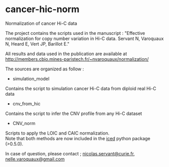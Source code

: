 # cancer-hic-norm
Normalization of cancer Hi-C data

The project contains the scripts used in the manuscript : "Effective normalization for copy number variation in Hi-C data. Servant N, Varoquaux N, Heard E, Vert JP, Barillot E."

All results and data used in the publication are available at http://members.cbio.mines-paristech.fr/~nvaroquaux/normalization/

The sources are organized as follow :  
- simulation_model

Contains the script to simulation cancer Hi-C data from diploid real Hi-C data

- cnv_from_hic

Contains the script to infer the CNV profile from any Hi-C dataset

- CNV_norm

Scripts to apply the LOIC and CAIC normalization.  
Note that both methods are now included in the [iced](https://pypi.org/project/iced/#files) python package (>0.5.0).

In case of question, please contact ; nicolas.servant@curie.fr, nelle.varoquaux@gmail.com
